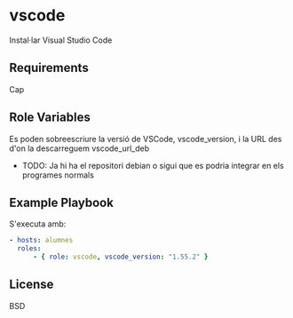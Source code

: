 # vscode

Instal·lar Visual Studio Code

## Requirements

Cap

## Role Variables

Es poden sobreescriure la versió de VSCode, vscode_version, i la URL des d'on la descarreguem vscode_url_deb

- TODO: Ja hi ha el repositori debian o sigui que es podria integrar  en els programes normals

## Example Playbook

S'executa amb:

```yaml
- hosts: alumnes
  roles:
      - { role: vscode, vscode_version: "1.55.2" }
```

## License

BSD

